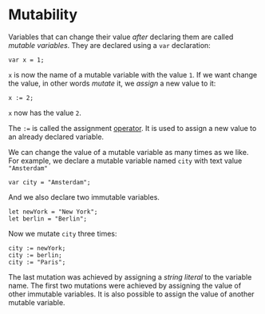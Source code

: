 # Mutability

Variables that can change their value *after* declaring them are called *mutable variables*. They are declared using a `var` declaration:

```motoko
var x = 1;
```

`x` is now the name of a mutable variable with the value `1`. If we want change the value, in other words *mutate* it, we *assign* a new value to it:

```motoko
x := 2;
```

`x` now has the value `2`. 

The `:=` is called the assignment [operator](operators.html). It is used to assign a new value to an already declared variable. 

We can change the value of a mutable variable as many times as we like. For example, we declare a mutable variable named `city` with text value `"Amsterdam"`

```motoko
var city = "Amsterdam";
```

And we also declare two immutable variables. 

```motoko
let newYork = "New York";
let berlin = "Berlin";
```

Now we mutate `city` three times:

```motoko
city := newYork;
city := berlin;
city := "Paris";
```

The last mutation was achieved by assigning a *string literal* to the variable name. The first two mutations were achieved by assigning the value of other immutable variables. It is also possible to assign the value of another mutable variable. 


